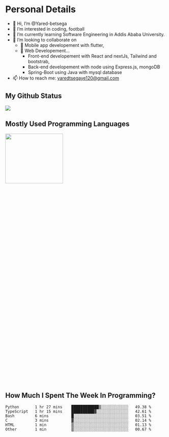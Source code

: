 <h1>Personal Details</h1>

- 👋 Hi, I’m @Yared-betsega
- 👀 I’m interested in coding, football
- 🌱 I’m currently learning Software Engineering in Addis Ababa University.
- 💞️ I’m looking to collaborate on
  - 💞️ Mobile app developement with flutter, 
  - 💞️ Web Developement...
    - Front-end developement with React and nextJs, Tailwind and bootstrab, 
    - Back-end developement with node using Express.js, mongoDB
    - Spring-Boot using Java with mysql database
- 📫 How to reach me: yaredtsegaye120@gmail.com

<h2>My Github Status</h2>
<img src = "https://github-readme-stats.vercel.app/api?username=Yared-betsega&&show_icons=true&title_color=ffffff&icon_color=bb2acf&text_color=daf7dc&bg_color=151515"/>

<h2>Mostly Used Programming Languages</h2>
<img  src="https://wakatime.com/share/@yared/2ea83f02-29da-45b1-ac83-e77e61ce9fc0.svg" width = "60%" height = "20%"/>



<h2>How Much I Spent The Week In Programming?</h2>
<!--START_SECTION:waka-->

```text
Python       1 hr 27 mins    ████████████▒░░░░░░░░░░░░   49.38 %
TypeScript   1 hr 15 mins    ██████████▓░░░░░░░░░░░░░░   42.61 %
Bash         6 mins          █░░░░░░░░░░░░░░░░░░░░░░░░   03.51 %
C            3 mins          ▓░░░░░░░░░░░░░░░░░░░░░░░░   02.14 %
HTML         1 min           ▒░░░░░░░░░░░░░░░░░░░░░░░░   01.13 %
Other        1 min           ▒░░░░░░░░░░░░░░░░░░░░░░░░   00.67 %
```

<!--END_SECTION:waka-->

